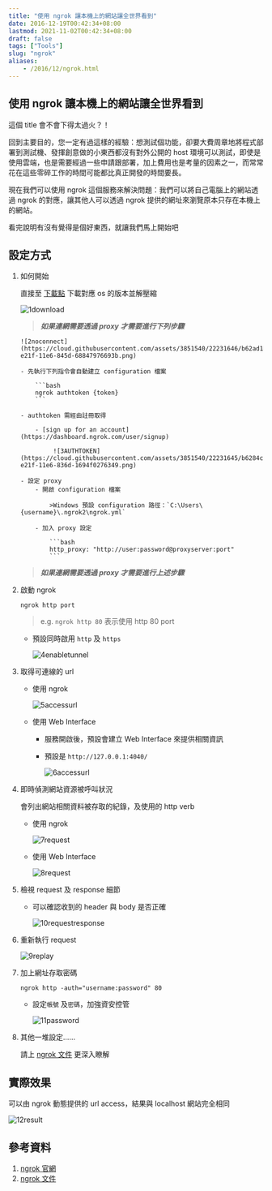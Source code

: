 ```yaml
---
title: "使用 ngrok 讓本機上的網站讓全世界看到"
date: 2016-12-19T00:42:34+08:00
lastmod: 2021-11-02T00:42:34+08:00
draft: false
tags: ["Tools"]
slug: "ngrok"
aliases:
    - /2016/12/ngrok.html
---
```

## 使用 ngrok 讓本機上的網站讓全世界看到

這個 title 會不會下得太過火？！

回到主要目的，您一定有過這樣的經驗：想測試個功能，卻要大費周章地將程式部署到測試機、發揮創意做的小東西都沒有對外公開的 host 環境可以測試，即使是使用雲端，也是需要經過一些申請跟部署，加上費用也是考量的因素之一，而常常花在這些零碎工作的時間可能都比真正開發的時間要長。

現在我們可以使用 ngrok 這個服務來解決問題：我們可以將自己電腦上的網站透過 ngrok 的對應，讓其他人可以透過 ngrok 提供的網址來瀏覽原本只存在本機上的網站。

看完說明有沒有覺得是個好東西，就讓我們馬上開始吧

## 設定方式

1. 如何開始

    直接至 [下載點](https://ngrok.com/download) 下載對應 os 的版本並解壓縮

    ![1download](https://cloud.githubusercontent.com/assets/3851540/22231642/b623eaa6-e21f-11e6-965b-d1fc05cd0c17.png)

    >***如果連網需要透過 proxy 才需要進行下列步驟***

       ![2noconnect](https://cloud.githubusercontent.com/assets/3851540/22231646/b62ad154-e21f-11e6-845d-68847976693b.png)

       - 先執行下列指令會自動建立 configuration 檔案

           ```bash
           ngrok authtoken {token}
           ```

       - authtoken 需經由註冊取得

           - [sign up for an account](https://dashboard.ngrok.com/user/signup)

                ![3AUTHTOKEN](https://cloud.githubusercontent.com/assets/3851540/22231645/b6284c4a-e21f-11e6-836d-1694f0276349.png)

       - 設定 proxy
           - 開啟 configuration 檔案

               >Windows 預設 configuration 路徑：`C:\Users\{username}\.ngrok2\ngrok.yml`

           - 加入 proxy 設定

               ```bash
               http_proxy: "http://user:password@proxyserver:port"
               ```

    >***如果連網需要透過 proxy 才需要進行上述步驟***

2. 啟動 ngrok

    `ngrok http port`

    > e.g. `ngrok http 80` 表示使用 http  80 port

   - 預設同時啟用 `http` 及 `https`

        ![4enabletunnel](https://cloud.githubusercontent.com/assets/3851540/22231647/b6470d6a-e21f-11e6-8f4f-5fadd4b60d6c.png)

3. 取得可連線的 url

   - 使用 ngrok

        ![5accessurl](https://cloud.githubusercontent.com/assets/3851540/22231648/b6479bcc-e21f-11e6-9c90-0c297b86b89e.png)

   - 使用 Web Interface

       - 服務開啟後，預設會建立 Web Interface 來提供相關資訊
       - 預設是 `http://127.0.0.1:4040/`

            ![6accessurl](https://cloud.githubusercontent.com/assets/3851540/22231650/b649523c-e21f-11e6-8438-8472224186aa.png)

4. 即時偵測網站資源被呼叫狀況

    會列出網站相關資料被存取的紀錄，及使用的 http verb

   - 使用 ngrok

        ![7request](https://cloud.githubusercontent.com/assets/3851540/22231649/b648f706-e21f-11e6-8dcf-7fcb423d4a23.png)

   - 使用 Web Interface

        ![8request](https://cloud.githubusercontent.com/assets/3851540/22231639/b5e37836-e21f-11e6-9426-080e2a03608e.png)

5. 檢視 request 及 response 細節

   - 可以確認收到的 header 與 body 是否正確

        ![10requestresponse](https://cloud.githubusercontent.com/assets/3851540/22231643/b624c8a4-e21f-11e6-8bf2-f6edf84cd9a5.png)

6. 重新執行 request

    ![9replay](https://cloud.githubusercontent.com/assets/3851540/22231640/b605fabe-e21f-11e6-9fe4-216bd83e4721.png)

7. 加上網址存取密碼

    `ngrok http -auth="username:password" 80`

   - 設定`帳號` 及`密碼`，加強資安控管

        ![11password](https://cloud.githubusercontent.com/assets/3851540/22231644/b6262988-e21f-11e6-90d9-187ecc42e8aa.png)

8. 其他一堆設定......

    請上 [ngrok 文件](https://ngrok.com/docs) 更深入瞭解

## 實際效果

可以由 ngrok 動態提供的 url access，結果與 localhost 網站完全相同

![12result](https://cloud.githubusercontent.com/assets/3851540/22231641/b622a45c-e21f-11e6-9788-7c75c14a6740.png)

## 參考資料

1. [ngrok 官網](https://ngrok.com/)
2. [ngrok 文件](https://ngrok.com/docs)
